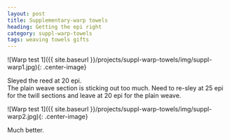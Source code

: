 ```yaml
---
layout: post
title: Supplementary-warp towels
heading: Getting the epi right
category: suppl-warp-towels
tags: weaving towels gifts
---
```

![Warp test 1]({{ site.baseurl }}/projects/suppl-warp-towels/img/suppl-warp1.jpg){: .center-image}

Sleyed the reed at 20 epi.  
The plain weave section is sticking out too much. Need to re-sley at 25 epi for the twill sections and leave at 20 epi for the plain weave.

![Warp test 1]({{ site.baseurl }}/projects/suppl-warp-towels/img/suppl-warp2.jpg){: .center-image}

Much better.
